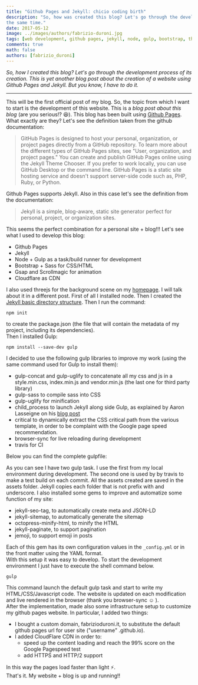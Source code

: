 ```yaml
---
title: "Github Pages and Jekyll: chicio coding birth"
description: "So, how was created this blog? Let's go through the development process of its creation. Boring and fun at
the same time."
date: 2017-05-12
image: ../images/authors/fabrizio-duroni.jpg
tags: [web development, github pages, jekyll, node, gulp, bootstrap, threejs, javascript]
comments: true
math: false
authors: [fabrizio_duroni]
---
```


*So, how I created this blog? Let's go through the development process of its creation. This is yet another blog post
about the creation of a website using Github Pages and Jekyll. But you know, I have to do it.*

---

This will be the first official post of my blog. So, the topic from which I want to start is the development of this
website. This is a *blog post about this blog* (are you serious!? :laughing:). This blog has been built
using [Github Pages](https://pages.github.com "Github Pages"). What exactly are they? Let's see the definition taken
from the github documentation:

> GitHub Pages is designed to host your personal, organization, or project pages directly from a GitHub repository. To learn more about the different types of GitHub Pages sites, see "User, organization, and project pages." You can create and publish GitHub Pages online using the Jekyll Theme Chooser. If you prefer to work locally, you can use GitHub Desktop or the command line. GitHub Pages is a static site hosting service and doesn't support server-side code such as, PHP, Ruby, or Python.

Github Pages supports Jekyll. Also in this case let's see the definition from the documentation:

> Jekyll is a simple, blog-aware, static site generator perfect for personal, project, or organization sites.

This seems the perfect combination for a personal site + blog!!!
Let's see what I used to develop this blog:

* Github Pages
* Jekyll
* Node + Gulp as a task/build runner for development
* Bootstrap + Sass for CSS/HTML
* Gsap and Scrollmagic for animation
* Cloudflare as CDN

I also used threejs for the background scene on my [homepage](/ "homepage"). I will talk about it in a different post.
First of all I installed node. Then I created
the [Jekyll basic directory structure](https://jekyllrb.com/docs/structure/
"Jekyll basic directory structure"). Then I run the command:

```shell
npm init
```

to create the package.json (the file that will contain the metadata of my project, including its dependencies).  
Then I installed Gulp:

```shell
npm install --save-dev gulp
```

I decided to use the following gulp libraries to improve my work (using the same command used for Gulp to install them):

* gulp-concat and gulp-uglify to concatenate all my css and js in a style.min.css, index.min.js and vendor.min.js (the
  last one for third party library)
* gulp-sass to compile sass into CSS
* gulp-uglify for minification
* child_process to launch Jekyll along side Gulp, as explained by Aaron Lasseigne on
  his [blog post](https://aaronlasseigne.com/2016/02/03/using-gulp-with-jekyll/ "Aaron Lasseigne")
* critical to dynamically extract the CSS critical path from the various template, in order to be complaint with the
  Google page speed recommendation.
* browser-sync for live reloading during development
* travis for CI

Below you can find the complete gulpfile:

<script src="https://gist.github.com/chicio/ce1b5339fa2f30c0c14fceb3616d60d3.js"></script>  

As you can see I have two gulp task. I use the first from my local environment during development. The second one is
used by by travis to make a test build on each commit. All the assets created are saved in the assets folder. Jekyll
copies each folder that is not prefix with and underscore. I also installed some gems to improve and automatize some
function of my site:

* jekyll-seo-tag, to automatically create meta and JSON-LD
* jekyll-sitemap, to automatically generate the sitemap
* octopress-minify-html, to minify the HTML
* jekyll-paginate, to support pagination
* jemoji, to support emoji in posts

Each of this gem has its own configuration values in the `_config.yml` or in the front matter using the YAML format.  
With this setup it was easy to develop. To start the development environment I just have to execute the shell command
below.

```shell
gulp
```

This command launch the default gulp task and start to write my HTML/CSS/Javascript code. The website is updated on each
modification and live rendered in the browser (thank you browser-sync :relaxed: ).  
After the implementation, made also some infrastructure setup to customize my github pages website. In particular, I 
added two things:

* I bought a custom domain, fabrizioduroni.it, to substitute the default github pages url for user site ("username"
  .github.io).
* I added CloudFlare CDN in order to:
    * speed up the content loading and reach the 99% score on the Google Pagespeed test
    * add HTTPS and HTTP/2 support

In this way the pages load faster than light :zap:.  
That's it. My website + blog is up and running!!
